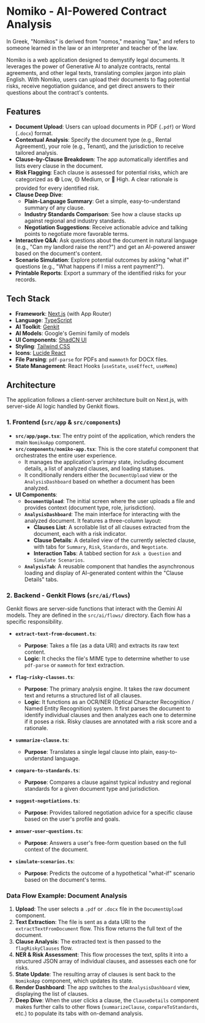 # Nomiko - AI-Powered Contract Analysis

In Greek, "Nomikos" is derived from "nomos," meaning "law," and refers to someone learned in the law or an interpreter and teacher of the law.

Nomiko is a web application designed to demystify legal documents. It leverages the power of Generative AI to analyze contracts, rental agreements, and other legal texts, translating complex jargon into plain English. With Nomiko, users can upload their documents to flag potential risks, receive negotiation guidance, and get direct answers to their questions about the contract's contents.

## Features

- **Document Upload**: Users can upload documents in PDF (`.pdf`) or Word (`.docx`) format.
- **Contextual Analysis**: Specify the document type (e.g., Rental Agreement), your role (e.g., Tenant), and the jurisdiction to receive tailored analysis.
- **Clause-by-Clause Breakdown**: The app automatically identifies and lists every clause in the document.
- **Risk Flagging**: Each clause is assessed for potential risks, which are categorized as 🟢 Low, 🟡 Medium, or 🔴 High. A clear rationale is provided for every identified risk.
- **Clause Deep Dive**:
  - **Plain-Language Summary**: Get a simple, easy-to-understand summary of any clause.
  - **Industry Standards Comparison**: See how a clause stacks up against regional and industry standards.
  - **Negotiation Suggestions**: Receive actionable advice and talking points to negotiate more favorable terms.
- **Interactive Q&A**: Ask questions about the document in natural language (e.g., "Can my landlord raise the rent?") and get an AI-powered answer based on the document's content.
- **Scenario Simulation**: Explore potential outcomes by asking "what if" questions (e.g., "What happens if I miss a rent payment?").
- **Printable Reports**: Export a summary of the identified risks for your records.

## Tech Stack

- **Framework**: [Next.js](https://nextjs.org/) (with App Router)
- **Language**: [TypeScript](https://www.typescriptlang.org/)
- **AI Toolkit**: [Genkit](https://firebase.google.com/docs/genkit)
- **AI Models**: Google's Gemini family of models
- **UI Components**: [ShadCN UI](https://ui.shadcn.com/)
- **Styling**: [Tailwind CSS](https://tailwindcss.com/)
- **Icons**: [Lucide React](https://lucide.dev/)
- **File Parsing**: `pdf-parse` for PDFs and `mammoth` for DOCX files.
- **State Management**: React Hooks (`useState`, `useEffect`, `useMemo`)

## Architecture

The application follows a client-server architecture built on Next.js, with server-side AI logic handled by Genkit flows.

### 1. Frontend (`src/app` & `src/components`)

- **`src/app/page.tsx`**: The entry point of the application, which renders the main `NomikoApp` component.
- **`src/components/nomiko-app.tsx`**: This is the core stateful component that orchestrates the entire user experience.
  - It manages the application's primary state, including document details, a list of analyzed clauses, and loading statuses.
  - It conditionally renders either the `DocumentUpload` view or the `AnalysisDashboard` based on whether a document has been analyzed.
- **UI Components**:
  - **`DocumentUpload`**: The initial screen where the user uploads a file and provides context (document type, role, jurisdiction).
  - **`AnalysisDashboard`**: The main interface for interacting with the analyzed document. It features a three-column layout:
    - **Clauses List**: A scrollable list of all clauses extracted from the document, each with a risk indicator.
    - **Clause Details**: A detailed view of the currently selected clause, with tabs for `Summary`, `Risk`, `Standards`, and `Negotiate`.
    - **Interaction Tabs**: A tabbed section for `Ask a Question` and `Simulate Scenarios`.
  - **`AnalysisTab`**: A reusable component that handles the asynchronous loading and display of AI-generated content within the "Clause Details" tabs.

### 2. Backend - Genkit Flows (`src/ai/flows`)

Genkit flows are server-side functions that interact with the Gemini AI models. They are defined in the `src/ai/flows/` directory. Each flow has a specific responsibility.

- **`extract-text-from-document.ts`**:
  - **Purpose**: Takes a file (as a data URI) and extracts its raw text content.
  - **Logic**: It checks the file's MIME type to determine whether to use `pdf-parse` or `mammoth` for text extraction.

- **`flag-risky-clauses.ts`**:
  - **Purpose**: The primary analysis engine. It takes the raw document text and returns a structured list of all clauses.
  - **Logic**: It functions as an OCR/NER (Optical Character Recognition / Named Entity Recognition) system. It first parses the document to identify individual clauses and then analyzes each one to determine if it poses a risk. Risky clauses are annotated with a risk score and a rationale.

- **`summarize-clause.ts`**:
  - **Purpose**: Translates a single legal clause into plain, easy-to-understand language.

- **`compare-to-standards.ts`**:
  - **Purpose**: Compares a clause against typical industry and regional standards for a given document type and jurisdiction.

- **`suggest-negotiations.ts`**:
  - **Purpose**: Provides tailored negotiation advice for a specific clause based on the user's profile and goals.

- **`answer-user-questions.ts`**:
  - **Purpose**: Answers a user's free-form question based on the full context of the document.

- **`simulate-scenarios.ts`**:
  - **Purpose**: Predicts the outcome of a hypothetical "what-if" scenario based on the document's terms.

### Data Flow Example: Document Analysis

1.  **Upload**: The user selects a `.pdf` or `.docx` file in the `DocumentUpload` component.
2.  **Text Extraction**: The file is sent as a data URI to the `extractTextFromDocument` flow. This flow returns the full text of the document.
3.  **Clause Analysis**: The extracted text is then passed to the `flagRiskyClauses` flow.
4.  **NER & Risk Assessment**: This flow processes the text, splits it into a structured JSON array of individual clauses, and assesses each one for risks.
5.  **State Update**: The resulting array of clauses is sent back to the `NomikoApp` component, which updates its state.
6.  **Render Dashboard**: The app switches to the `AnalysisDashboard` view, displaying the list of clauses.
7.  **Deep Dive**: When the user clicks a clause, the `ClauseDetails` component makes further calls to other flows (`summarizeClause`, `compareToStandards`, etc.) to populate its tabs with on-demand analysis.
